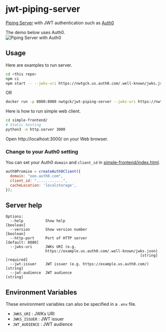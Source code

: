 # jwt-piping-server
[Piping Server](https://github.com/nwtgck/piping-server) with JWT authentication such as [Auth0](auth0.com/)  

The demo below uses Auth0.  
![Piping Server with Auth0](demo_assets/auth0-simple-client.gif)  

## Usage

Here are examples to run server.

```bash
cd <this repo>
npm ci
npm start -- --jwks-uri https://nwtgck.us.auth0.com/.well-known/jwks.json --jwt-issuer=https://nwtgck.us.auth0.com/ --http-port=8080
```

OR

```bash
docker run -p 8080:8080 nwtgck/jwt-piping-server --jwks-uri https://nwtgck.us.auth0.com/.well-known/jwks.json --jwt-issuer=https://nwtgck.us.auth0.com/ --http-port=8080
```

Here is how to run simple web client.

```bash
cd simple-frontend/
# Static hosting
python3 -m http.server 3000
```

Open http://localhost:3000/ on your Web browser.

### Change to your Auth0 setting

You can set your Auth0 `domain` and `client_id` in [simple-frontend/index.html](simple-frontend/index.html).

```js
auth0Promise = createAuth0Client({
  domain: "ooo.auth0.com",
  client_id: "............",
  cacheLocation: 'localstorage',
});
```

## Server help

```
Options:
  --help          Show help                                            [boolean]
  --version       Show version number                                  [boolean]
  --http-port     Port of HTTP server                            [default: 8080]
  --jwks-uri      JWKs URI (e.g.
                  https://example.us.auth0.com/.well-known/jwks.json)
                                                             [string] [required]
  --jwt-issuer    JWT issuer (e.g. https://example.us.auth0.com/)       [string]
  --jwt-audience  JWT audience                                          [string]
```

## Environment Variables
These environment variables can also be specified in a `.env` file.

- `JWKS_URI`      : JWKs URI
- `JWKS_ISSUER`   : JWT issuer
- `JWT_AUDIENCE`  : JWT audience